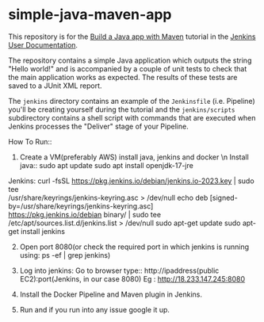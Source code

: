 # simple-java-maven-app

This repository is for the
[Build a Java app with Maven](https://jenkins.io/doc/tutorials/build-a-java-app-with-maven/)
tutorial in the [Jenkins User Documentation](https://jenkins.io/doc/).

The repository contains a simple Java application which outputs the string
"Hello world!" and is accompanied by a couple of unit tests to check that the
main application works as expected. The results of these tests are saved to a
JUnit XML report.

The `jenkins` directory contains an example of the `Jenkinsfile` (i.e. Pipeline)
you'll be creating yourself during the tutorial and the `jenkins/scripts` subdirectory
contains a shell script with commands that are executed when Jenkins processes
the "Deliver" stage of your Pipeline.


How To Run::
1. Create a VM(preferably AWS) install java, jenkins and docker
\n
Install java::
sudo apt update
sudo apt install openjdk-17-jre

Jenkins:
curl -fsSL https://pkg.jenkins.io/debian/jenkins.io-2023.key | sudo tee \
  /usr/share/keyrings/jenkins-keyring.asc > /dev/null
echo deb [signed-by=/usr/share/keyrings/jenkins-keyring.asc] \
  https://pkg.jenkins.io/debian binary/ | sudo tee \
  /etc/apt/sources.list.d/jenkins.list > /dev/null
sudo apt-get update
sudo apt-get install jenkins

2. Open port 8080(or check the required port in which jenkins is running using: ps -ef | grep jenkins)

3. Log into jenkins:
Go to browser type:: http://ipaddress(public EC2):port(Jenkins, in our case 8080)
Eg : http://18.233.147.245:8080

4. Install the Docker Pipeline and Maven plugin in Jenkins.

5. Run and if you run into any issue google it up.

